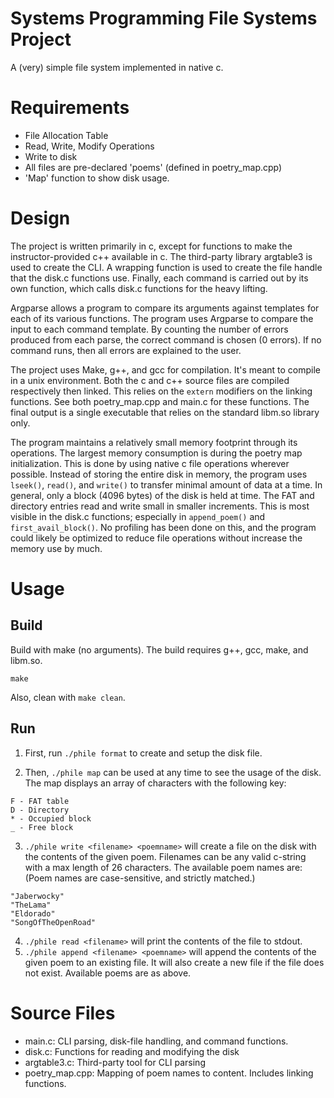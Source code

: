 # Systems Programming File Systems Project

A (very) simple file system implemented in native c.


# Requirements

 - File Allocation Table
 - Read, Write, Modify Operations
 - Write to disk
 - All files are pre-declared 'poems'
   (defined in poetry_map.cpp)
 - 'Map' function to show disk usage.


# Design

The project is written primarily in c, except for functions to make the
instructor-provided c++ available in c. The third-party library argtable3 is
used to create the CLI. A wrapping function is used to create the file handle
that the disk.c functions use. Finally, each command is carried out by its own
function, which calls disk.c functions for the heavy lifting.

Argparse allows a program to compare its arguments against templates for each of
its various functions. The program uses Argparse to compare the input to each
command template. By counting the number of errors produced from each parse, the
correct command is chosen (0 errors). If no command runs, then all errors are
explained to the user.

The project uses Make, g++, and gcc for compilation. It's meant to compile in a
unix environment. Both the c and c++ source files are compiled respectively then
linked. This relies on the `extern` modifiers on the linking functions. See both
poetry_map.cpp and main.c for these functions. The final output is a single
executable that relies on the standard libm.so library only.

The program maintains a relatively small memory footprint through its operations.
The largest memory consumption is during the poetry map initialization. This is
done by using native c file operations wherever possible. Instead of storing the
entire disk in memory, the program uses `lseek()`, `read()`, and `write()` to
transfer minimal amount of data at a time. In general, only a block (4096 bytes)
of the disk is held at time. The FAT and directory entries read and write small
in smaller increments. This is most visible in the disk.c functions; especially
in `append_poem()` and `first_avail_block()`. No profiling has been done on
this, and the program could likely be optimized to reduce file operations without
increase the memory use by much.

# Usage

## Build

Build with make (no arguments). The build requires g++, gcc, make, and libm.so.

```
make
```

Also, clean with `make clean`.

## Run

1. First, run `./phile format` to create and setup the disk file.

2. Then, `./phile map` can be used at any time to see the usage of the disk.
   The map displays an array of characters with the following key:

```
F - FAT table
D - Directory
* - Occupied block
_ - Free block
```

3. `./phile write <filename> <poemname>` will create a file on the disk with the
   contents of the given poem. Filenames can be any valid c-string with a max
   length of 26 characters. The available poem names are: (Poem names are
   case-sensitive, and strictly matched.)

```
"Jaberwocky"
"TheLama"
"Eldorado"
"SongOfTheOpenRoad"
```


4. `./phile read <filename>` will print the contents of the file to stdout.
5. `./phile append <filename> <poemname>` will append the contents of the given
   poem to an existing file. It will also create a new file if the file does
   not exist. Available poems are as above.


# Source Files

 - main.c: CLI parsing, disk-file handling, and command functions.
 - disk.c: Functions for reading and modifying the disk
 - argtable3.c: Third-party tool for CLI parsing
 - poetry_map.cpp: Mapping of poem names to content. Includes linking functions.

